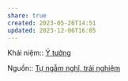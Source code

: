 ```yaml
---
share: true
created: 2023-05-26T14:51
updated: 2023-12-06T16:05
---
```

Khái niệm:: [Ý tưởng](%C3%9D%20t%C6%B0%E1%BB%9Fng.md)

Nguồn:: [Tự ngẫm nghĩ, trải nghiệm](../../../../%CE%9E%20Ngu%E1%BB%93n/T%E1%BB%B1%20ng%E1%BA%ABm%20ngh%C4%A9,%20tr%E1%BA%A3i%20nghi%E1%BB%87m.md)